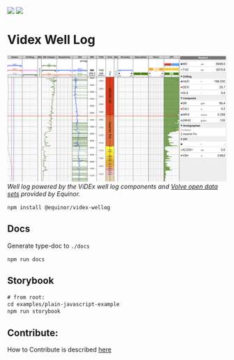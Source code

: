 ![](https://github.com/equinor/videx-wellog/workflows/Node%20CI/badge.svg)
![](https://img.shields.io/npm/v/@equinor/videx-wellog)
# Videx Well Log
![volve-well-log](./resources/volve.png)
_Well log powered by the ViDEx well log components and [Volve open data sets](https://data.equinor.com/) provided by Equinor._

```
npm install @equinor/videx-wellog
```

## Docs
Generate type-doc to `./docs`
```
npm run docs 
```

## Storybook

```
# from root:
cd examples/plain-javascript-example
npm run storybook
```

## Contribute:
How to Contribute is described [here](./contributing.md)
